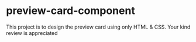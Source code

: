 # preview-card-component
This project is to design the preview card using only HTML &amp; CSS. Your kind review is appreciated
